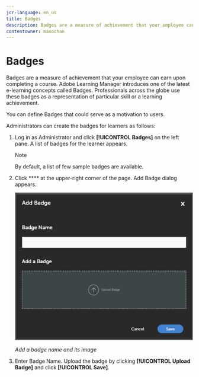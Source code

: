 ```yaml
---
jcr-language: en_us
title: Badges
description: Badges are a measure of achievement that your employee can earn upon completing a course. Adobe Learning Manager introduces one of the latest e-learning concepts called Badges. Professionals across the globe use these badges as a representation of particular skill or a learning achievement.
contentowner: manochan
---
```



# Badges

Badges are a measure of achievement that your employee can earn upon completing a course. Adobe Learning Manager introduces one of the latest e-learning concepts called Badges. Professionals across the globe use these badges as a representation of particular skill or a learning achievement.

You can define Badges that could serve as a motivation to users.

Administrators can create the badges for learners as follows:

1. Log in as Administrator and click **[!UICONTROL Badges]** on the left pane. A list of badges for the learner appears.

   >[!NOTE]
   >
   >By default, a list of few sample badges are available.

1. Click **** at the upper-right corner of the page. Add Badge dialog appears.

   ![](assets/add-badge1.png)

   *Add a badge name and its image*

1. Enter Badge Name. Upload the badge by clicking **[!UICONTROL Upload Badge]** and click **[!UICONTROL Save]**.
